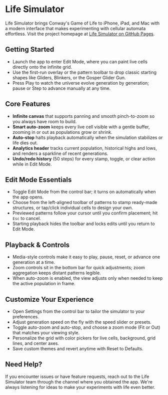 # Life Simulator

Life Simulator brings Conway's Game of Life to iPhone, iPad, and Mac with a modern interface that makes experimenting with cellular automata effortless. Visit the project homepage at [Life Simulator on GitHub Pages](https://kevin.github.io/life-game/).

## Getting Started
- Launch the app to enter Edit Mode, where you can paint live cells directly onto the infinite grid.
- Use the first-run overlay or the pattern toolbar to drop classic starting shapes like Gliders, Blinkers, or the Gosper Glider Gun.
- Press Play to watch the universe evolve generation by generation; pause or Step to advance manually at any time.

## Core Features
- **Infinite canvas** that supports panning and smooth pinch-to-zoom so you always have room to build.
- **Smart auto-zoom** keeps every live cell visible with a gentle buffer, zooming in or out as populations grow or shrink.
- **Auto-stop** halts playback automatically when the simulation stabilizes or life dies out.
- **Analytics header** tracks current population, historical highs and lows, and renders a sparkline of recent generations.
- **Undo/redo history** (50 steps) for every stamp, toggle, or clear action while in Edit Mode.

## Edit Mode Essentials
- Toggle Edit Mode from the control bar; it turns on automatically when the app opens.
- Choose from the left-aligned toolbar of patterns to stamp ready-made structures, or tap/click individual cells to design your own.
- Previewed patterns follow your cursor until you confirm placement; hit `Esc` to cancel.
- Starting playback hides the toolbar and locks edits until you return to Edit Mode.

## Playback & Controls
- Media-style controls make it easy to play, pause, reset, or advance one generation at a time.
- Zoom controls sit in the bottom bar for quick adjustments; zoom aggregation keeps distant patterns legible.
- When auto-zoom is enabled, the view adjusts only when needed to keep the active population in frame.

## Customize Your Experience
- Open Settings from the control bar to tailor the simulator to your preferences.
- Adjust generation speed on the fly with the speed slider or presets.
- Toggle auto-zoom and auto-stop, and choose a zoom mode (Fit or Out) that matches your viewing style.
- Personalize the grid with color pickers for live cells, background, grid lines, and center axes.
- Save custom themes and revert anytime with Reset to Defaults.

## Need Help?
If you encounter issues or have feature requests, reach out to the Life Simulator team through the channel where you obtained the app. We're always listening for ideas to make your experiments with life even better.
